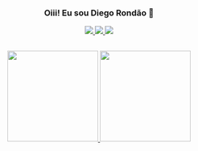 <p><h3 align="center"> Oiii! Eu sou Diego Rondão 👋 </h3></p>

<div align="center"> 
  <a href="https://twitter.com/diego_rondao" target="_blank">
    <img src="https://img.shields.io/badge/Twitter-1DA1F2?style=for-the-badge&logo=twitter&logoColor=white" target="_blank">
  </a>  
  <a href="https://instagram.com/diegorondao" target="_blank">
    <img src="https://img.shields.io/badge/-Instagram-%23E4405F?style=for-the-badge&logo=instagram&logoColor=white" target="_blank">
  </a>
  <a href="https://br.linkedin.com/in/diegorondao" target="_blank">
    <img src="https://img.shields.io/badge/-LinkedIn-%230077B5?style=for-the-badge&logo=linkedin&logoColor=white" target="_blank">
  </a>
</div>

##

<div align="center">
  <a href="https://github.com/diegorondao">
  <img height="180em" src="https://github-readme-stats.vercel.app/api?username=diegorondao&show_icons=true&theme=dracula&include_all_commits=true&count_private=true"/>
  <img height="180em" src="https://github-readme-stats.vercel.app/api/top-langs/?username=diegorondao&layout=compact&langs_count=7&theme=dracula"/>
</div>
